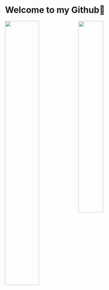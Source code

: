 # Welcome to my Github👋

<img align="left" width="47%" src="https://github-readme-stats.vercel.app/api?username=Rapunzel-ware&show_icons=true&theme=dark" />

<img align="left" width="40%" src="https://github-readme-stats.vercel.app/api/top-langs/?username=Rapunzel-ware&layout=compact" />



